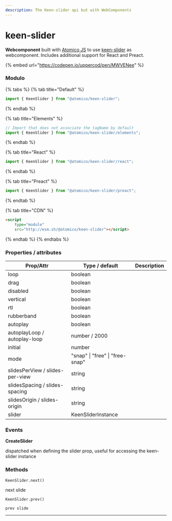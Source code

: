 ```yaml
---
description: The Keen-slider api but with WebComponents
---
```


# keen-slider

**Webcomponent** built with [Atomico JS](https://atomicojs.dev/) to use [keen-slider](https://keen-slider.io/) as webcomponent. Includes additional support for React and Preact.

{% embed url="https://codepen.io/uppercod/pen/MWVENee" %}

### Modulo

{% tabs %}
{% tab title="Default" %}
```javascript
import { KeenSlider } from "@atomico/keen-slider";
```


{% endtab %}

{% tab title="Elements" %}
```javascript
// Import that does not associate the tagName by default
import { KeenSlider } from "@atomico/keen-slider/elements";
```
{% endtab %}

{% tab title="React" %}
```javascript
import { KeenSlider } from "@atomico/keen-slider/react";
```
{% endtab %}

{% tab title="Preact" %}
```javascript
import { KeenSlider } from "@atomico/keen-slider/preact";
```
{% endtab %}

{% tab title="CDN" %}
```html
<script 
    type="module" 
    src="http://esm.sh/@atomico/keen-slider"></script>
```
{% endtab %}
{% endtabs %}

### Properties / attributes

| Prop/Attr                       | Type / default                  | Description |
| ------------------------------- | ------------------------------- | ----------- |
| loop                            | boolean                         |             |
| drag                            | boolean                         |             |
| disabled                        | boolean                         |             |
| vertical                        | boolean                         |             |
| rtl                             | boolean                         |             |
| rubberband                      | boolean                         |             |
| autoplay                        | boolean                         |             |
| autoplayLoop / autoplay-loop    | number / 2000                   |             |
| initial                         | number                          |             |
| mode                            | "snap" \| "free" \| "free-snap" |             |
| slidesPerView / slides-per-view | string                          |             |
| slidesSpacing / slides-spacing  | string                          |             |
| slidesOrigin / slides-origin    | string                          |             |
| slider                          | KeenSliderInstance              |             |

### Events

**CreateSlider**

dispatched when defining the slider prop, useful for accessing the keen-slider instance

### Methods

`KeenSlider.next()`

next slide

`KeenSlider.prev()`

`prev slide`

****

